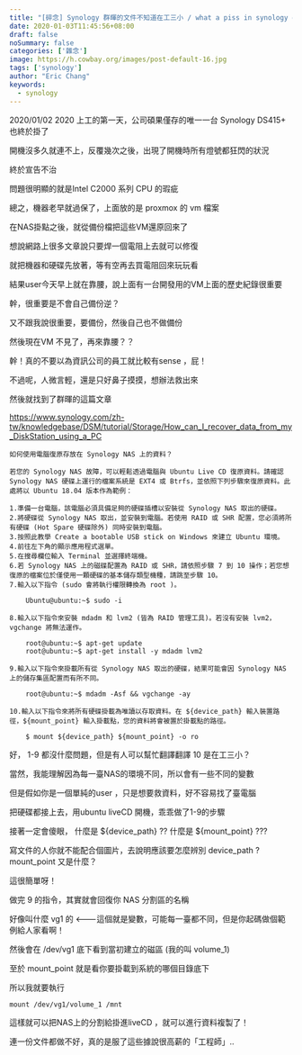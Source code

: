 ```yaml
---
title: "[碎念] Synology 群暉的文件不知道在工三小 / what a piss in synology document"
date: 2020-01-03T11:45:56+08:00
draft: false
noSummary: false
categories: ['雜念']
image: https://h.cowbay.org/images/post-default-16.jpg
tags: ['synology']
author: "Eric Chang"
keywords:
  - synology
---
```


2020/01/02  2020 上工的第一天，公司碩果僅存的唯一一台 Synology DS415+ 也終於掛了

開機沒多久就連不上，反覆幾次之後，出現了開機時所有燈號都狂閃的狀況

終於宣告不治

問題很明顯的就是Intel C2000 系列 CPU 的瑕疵

<!--more-->

總之，機器老早就過保了，上面放的是 proxmox 的 vm 檔案

在NAS掛點之後，就從備份檔把這些VM還原回來了

想說網路上很多文章說只要焊一個電阻上去就可以修復

就把機器和硬碟先放著，等有空再去買電阻回來玩玩看

結果user今天早上就在靠腰，說上面有一台開發用的VM上面的歷史紀錄很重要

幹，很重要是不會自己備份逆？

又不跟我說很重要，要備份，然後自己也不做備份

然後現在VM 不見了，再來靠腰？？

幹！真的不要以為資訊公司的員工就比較有sense ，屁！

不過呢，人微言輕，還是只好鼻子摸摸，想辦法救出來

然後就找到了群暉的這篇文章

https://www.synology.com/zh-tw/knowledgebase/DSM/tutorial/Storage/How_can_I_recover_data_from_my_DiskStation_using_a_PC

```
如何使用電腦復原存放在 Synology NAS 上的資料？

若您的 Synology NAS 故障，可以輕鬆透過電腦與 Ubuntu Live CD 復原資料。請確認 Synology NAS 硬碟上運行的檔案系統是 EXT4 或 Btrfs，並依照下列步驟來復原資料。此處將以 Ubuntu 18.04 版本作為範例：

1.準備一台電腦，該電腦必須具備足夠的硬碟插槽以安裝從 Synology NAS 取出的硬碟。
2.將硬碟從 Synology NAS 取出，並安裝到電腦。若使用 RAID 或 SHR 配置，您必須將所有硬碟 (Hot Spare 硬碟除外) 同時安裝到電腦。
3.按照此教學 Create a bootable USB stick on Windows 來建立 Ubuntu 環境。
4.前往左下角的顯示應用程式選單。
5.在搜尋欄位輸入 Terminal 並選擇終端機。
6.若 Synology NAS 上的磁碟配置為 RAID 或 SHR，請依照步驟 7 到 10 操作；若您想復原的檔案位於僅使用一顆硬碟的基本儲存類型機種，請跳至步驟 10。
7.輸入以下指令 (sudo 會將執行權限轉換為 root )。

    Ubuntu@ubuntu:~$ sudo -i

8.輸入以下指令來安裝 mdadm 和 lvm2 (皆為 RAID 管理工具)。若沒有安裝 lvm2，vgchange 將無法運作。

    root@ubuntu:~$ apt-get update
    root@ubuntu:~$ apt-get install -y mdadm lvm2

9.輸入以下指令來掛載所有從 Synology NAS 取出的硬碟，結果可能會因 Synology NAS 上的儲存集區配置而有所不同。

    root@ubuntu:~$ mdadm -Asf && vgchange -ay

10.輸入以下指令來將所有硬碟掛載為唯讀以存取資料。在 ${device_path} 輸入裝置路徑，${mount_point} 輸入掛載點，您的資料將會被置於掛載點的路徑。

    $ mount ${device_path} ${mount_point} -o ro
```

好， 1-9 都沒什麼問題，但是有人可以幫忙翻譯翻譯 10 是在工三小？

當然，我能理解因為每一臺NAS的環境不同，所以會有一些不同的變數

但是假如你是一個單純的user ，只是想要救資料，好不容易找了臺電腦

把硬碟都接上去，用ubuntu liveCD 開機，乖乖做了1-9的步驟

接著一定會傻眼， 什麼是 ${device_path} ?? 什麼是 ${mount_point} ???

寫文件的人你就不能配合個圖片，去說明應該要怎麼辨別 device_path ? mount_point 又是什麼？

這很簡單呀！

做完 9 的指令，其實就會回復你 NAS 分割區的名稱

好像叫什麼 vg1 的 <---這個就是變數，可能每一臺都不同，但是你起碼做個範例給人家看啊！

然後會在 /dev/vg1 底下看到當初建立的磁區 (我的叫 volume_1)

至於 mount_point 就是看你要掛載到系統的哪個目錄底下

所以我就要執行
```
mount /dev/vg1/volume_1 /mnt
```

這樣就可以把NAS上的分割給掛進liveCD ，就可以進行資料複製了！

連一份文件都做不好，真的是服了這些據說很高薪的「工程師」..




